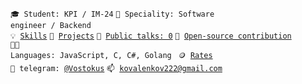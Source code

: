 <code>🎓 Student: KPI / IM-24</code>
<code>👷 Speciality: Software engineer / Backend</code><br>
<code>💡 [Skills](SKILLS.md)</code>
<code>🧻 [Projects](PROJECTS.md)</code>
<code>📢 [Public talks: 0](TALKS.md)</code>
<code>👀 [Open-source contribution](CONTRIBUTION.md)</code><br>
<code>🧑‍💻 Languages: JavaScript, C, C#, Golang </code>
<code>🪙 [Rates](RATES.md)</code><br>
<code>💬 telegram: [@Vostokus](https://telegram.me/your-nikname)</code>
<code>📫 [kovalenkov222@gmail.com](mailto:your-email)</code>
